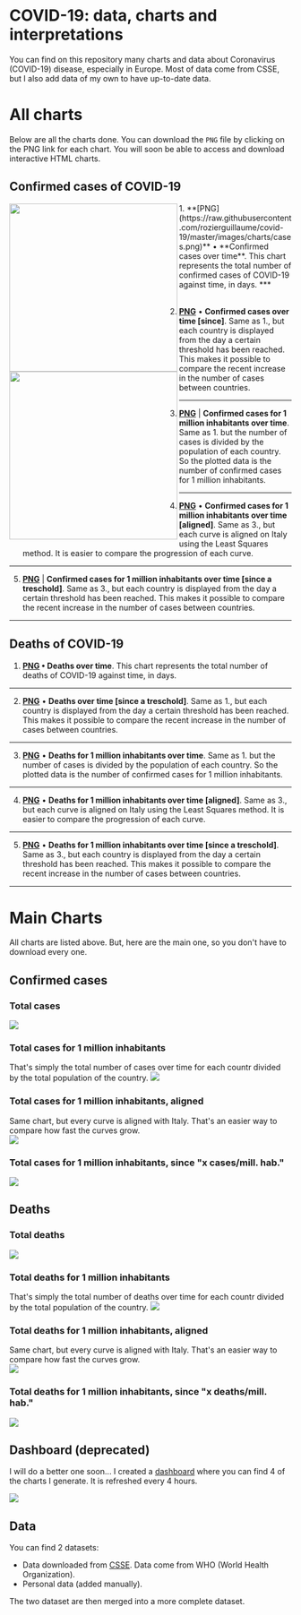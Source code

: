 # COVID-19: data, charts and interpretations
You can find on this repository many charts and data about Coronavirus (COVID-19) disease, especially in Europe. Most of data come from CSSE, but I also add data of my own to have up-to-date data.

# All charts
Below are all the charts done. You can download the `PNG` file by clicking on the PNG link for each chart. You will soon be able to access and download interactive HTML charts.

## Confirmed cases of COVID-19
<img align="left" width="300" src="images/charts/cases.png">
1. **[PNG](https://raw.githubusercontent.com/rozierguillaume/covid-19/master/images/charts/cases.png)** • **Confirmed cases over time**.
This chart represents the total number of confirmed cases of COVID-19 against time, in days.
***

<br />

<br />

<img align="left" width="300" src="images/charts/cases.png">

2. **[PNG](https://raw.githubusercontent.com/rozierguillaume/covid-19/master/images/charts/cases_since.png)** • **Confirmed cases over time [since]**.
Same as 1., but each country is displayed from the day a certain threshold has been reached. This makes it possible to compare the recent increase in the number of cases between countries.
***

3. **[PNG](https://raw.githubusercontent.com/rozierguillaume/covid-19/master/images/charts/cases_per_1m_inhabitant.png)** | **Confirmed cases for 1 million inhabitants over time**.
Same as 1. but the number of cases is divided by the population of each country. So the plotted data is the number of confirmed cases for 1 million inhabitants.
***

4. **[PNG](https://raw.githubusercontent.com/rozierguillaume/covid-19/master/images/charts/cases_per_1m_inhabitant_aligned.png)** • **Confirmed cases for 1 million inhabitants over time [aligned]**.
Same as 3., but each curve is aligned on Italy using the Least Squares method. It is easier to compare the progression of each curve.
***

5. **[PNG](https://raw.githubusercontent.com/rozierguillaume/covid-19/master/images/charts/cases_per_1m_inhabitant_since.png)** | **Confirmed cases for 1 million inhabitants over time [since a treschold]**.
Same as 3., but each country is displayed from the day a certain threshold has been reached. This makes it possible to compare the recent increase in the number of cases between countries.
***

## Deaths of COVID-19

1. **[PNG](https://raw.githubusercontent.com/rozierguillaume/covid-19/master/images/charts/deaths.png) • Deaths over time**.
This chart represents the total number of deaths of COVID-19 against time, in days.
***

2. **[PNG](https://raw.githubusercontent.com/rozierguillaume/covid-19/master/images/charts/deaths_since.png)** •  **Deaths over time [since a treschold]**.
Same as 1., but each country is displayed from the day a certain threshold has been reached. This makes it possible to compare the recent increase in the number of cases between countries.
***

3. **[PNG](https://raw.githubusercontent.com/rozierguillaume/covid-19/master/images/charts/deaths_per_1m_inhabitant.png)** •  **Deaths for 1 million inhabitants over time**.
Same as 1. but the number of cases is divided by the population of each country. So the plotted data is the number of confirmed cases for 1 million inhabitants.
***

4. **[PNG](https://raw.githubusercontent.com/rozierguillaume/covid-19/master/images/charts/deaths_per_1m_inhabitant_aligned.png)** • **Deaths for 1 million inhabitants over time [aligned]**.
Same as 3., but each curve is aligned on Italy using the Least Squares method. It is easier to compare the progression of each curve.
***

5. **[PNG](https://raw.githubusercontent.com/rozierguillaume/covid-19/master/images/charts/deaths_per_1m_inhabitant_since.png)** • **Deaths for 1 million inhabitants over time [since a treschold]**.
Same as 3., but each country is displayed from the day a certain threshold has been reached. This makes it possible to compare the recent increase in the number of cases between countries.
***

# Main Charts
All charts are listed above. But, here are the main one, so you don't have to download every one.

## Confirmed cases
### Total cases
![](./images/charts/cases.png)

### Total cases for 1 million inhabitants
That's simply the total number of cases over time for each countr divided by the total population of the country.
![](./images/charts/cases_per_1m_inhabitant.png)

### Total cases for 1 million inhabitants, aligned
Same chart, but every curve is aligned with Italy. That's an easier way to compare how fast the curves grow.  
![](./images/charts/cases_per_1m_inhabitant_aligned.png)

### Total cases for 1 million inhabitants, since "x cases/mill. hab."
![](./images/charts/cases_per_1m_inhabitant_since.png)

## Deaths
### Total deaths
![](./images/charts/deaths.png)

### Total deaths for 1 million inhabitants
That's simply the total number of deaths over time for each countr divided by the total population of the country.
![](./images/charts/deaths_per_1m_inhabitant.png)

### Total deaths for 1 million inhabitants, aligned
Same chart, but every curve is aligned with Italy. That's an easier way to compare how fast the curves grow.  
![](./images/charts/deaths_per_1m_inhabitant_aligned.png)

### Total deaths for 1 million inhabitants, since "x deaths/mill. hab."
![](./images/charts/deaths_per_1m_inhabitant_since.png)

## Dashboard (deprecated)
I will do a better one soon...
I created a [dashboard](https://plot.ly/dashboard/worldice:14/) where you can find 4 of the charts I generate. It is refreshed every 4 hours.

![](./images/dashboard.png)

## Data
You can find 2 datasets:
- Data downloaded from [CSSE](https://github.com/CSSEGISandData/COVID-19). Data come from WHO (World Health Organization).
- Personal data (added manually).

The two dataset are then merged into a more complete dataset.
